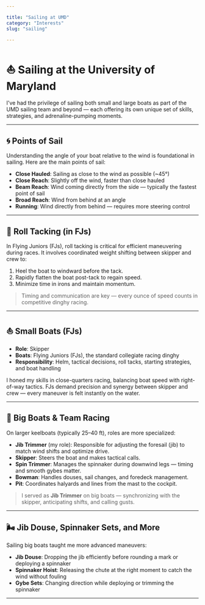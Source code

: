 ```yaml
---

title: "Sailing at UMD"
category: "Interests"
slug: "sailing"

---
```




# ⛵ Sailing at the University of Maryland

I've had the privilege of sailing both small and large boats as part of the UMD sailing team and beyond — each offering its own unique set of skills, strategies, and adrenaline-pumping moments.

---

## 🌀 Points of Sail

Understanding the angle of your boat relative to the wind is foundational in sailing. Here are the main points of sail:

- **Close Hauled**: Sailing as close to the wind as possible (~45°)
- **Close Reach**: Slightly off the wind, faster than close hauled
- **Beam Reach**: Wind coming directly from the side — typically the fastest point of sail
- **Broad Reach**: Wind from behind at an angle
- **Running**: Wind directly from behind — requires more steering control

---

## 🔄 Roll Tacking (in FJs)

In Flying Juniors (FJs), roll tacking is critical for efficient maneuvering during races. It involves coordinated weight shifting between skipper and crew to:

1. Heel the boat to windward before the tack.
2. Rapidly flatten the boat post-tack to regain speed.
3. Minimize time in irons and maintain momentum.

> Timing and communication are key — every ounce of speed counts in competitive dinghy racing.

---

## ⛵ Small Boats (FJs)

- **Role**: Skipper  
- **Boats**: Flying Juniors (FJs), the standard collegiate racing dinghy  
- **Responsibility**: Helm, tactical decisions, roll tacks, starting strategies, and boat handling

I honed my skills in close-quarters racing, balancing boat speed with right-of-way tactics. FJs demand precision and synergy between skipper and crew — every maneuver is felt instantly on the water.

---

## 🚤 Big Boats & Team Racing

On larger keelboats (typically 25–40 ft), roles are more specialized:

- **Jib Trimmer** (my role): Responsible for adjusting the foresail (jib) to match wind shifts and optimize drive.
- **Skipper**: Steers the boat and makes tactical calls.
- **Spin Trimmer**: Manages the spinnaker during downwind legs — timing and smooth gybes matter.
- **Bowman**: Handles douses, sail changes, and foredeck management.
- **Pit**: Coordinates halyards and lines from the mast to the cockpit.

> I served as **Jib Trimmer** on big boats — synchronizing with the skipper, anticipating shifts, and calling gusts.

---

## 🌬️ Jib Douse, Spinnaker Sets, and More

Sailing big boats taught me more advanced maneuvers:

- **Jib Douse**: Dropping the jib efficiently before rounding a mark or deploying a spinnaker
- **Spinnaker Hoist**: Releasing the chute at the right moment to catch the wind without fouling
- **Gybe Sets**: Changing direction while deploying or trimming the spinnaker

---




